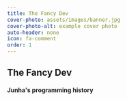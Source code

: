 ```yaml
---
title: The Fancy Dev
cover-photo: assets/images/banner.jpg
cover-photo-alt: example cover photo
auto-header: none
icon: fa-comment
order: 1
---
```


## The Fancy Dev
#### Junha's programming history